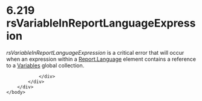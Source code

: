<html dir="LTR" xmlns:mshelp="http://msdn.microsoft.com/mshelp" xmlns:ddue="http://ddue.schemas.microsoft.com/authoring/2003/5" xmlns:xlink="http://www.w3.org/1999/xlink" xmlns:tool="http://www.microsoft.com/tooltip">
    <head>
        <meta http-equiv="Content-Type" content="text/html; CHARSET=utf-8"></meta>
        <meta name="save" content="history"></meta>
        <title>6.219 rsVariableInReportLanguageExpression</title>
        <xml>
            <mshelp:toctitle title="6.219 rsVariableInReportLanguageExpression"></mshelp:toctitle>
            <mshelp:rltitle title="[MS-RDL]: rsVariableInReportLanguageExpression"></mshelp:rltitle>
            <mshelp:keyword index="A" term="d508195f-2901-404c-8a9a-ee81dd40d035"></mshelp:keyword>
            <mshelp:attr name="DCSext.ContentType" value="open specification"></mshelp:attr>
            <mshelp:attr name="AssetID" value="d508195f-2901-404c-8a9a-ee81dd40d035"></mshelp:attr>
            <mshelp:attr name="TopicType" value="kbRef"></mshelp:attr>
            <mshelp:attr name="DCSext.Title" value="[MS-RDL]: rsVariableInReportLanguageExpression" />
        </xml>
    </head>
    <body>
        <div id="header">
            <h1 class="heading">6.219 rsVariableInReportLanguageExpression</h1>
        </div>
        <div id="mainSection">
            <div id="mainBody">
                <div id="allHistory" class="saveHistory"></div>
                <div id="sectionSection0" class="section" name="collapseableSection">
                    

<p><i>rsVariableInReportLanguageExpression</i> is a critical
error that will occur when an expression within a <a href="fb9b0139-e164-4161-9fe5-ab1ae5c3730f.html">Report.Language</a> element
contains a reference to a <a href="c3747cca-eb76-4004-bbdf-c74940cbe7e4.html">Variables</a>
global collection.</p>


                </div>
            </div>
        </div>
    </body>
</html>